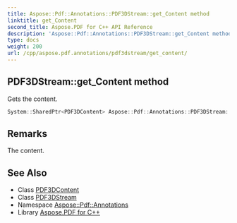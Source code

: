 ```yaml
---
title: Aspose::Pdf::Annotations::PDF3DStream::get_Content method
linktitle: get_Content
second_title: Aspose.PDF for C++ API Reference
description: 'Aspose::Pdf::Annotations::PDF3DStream::get_Content method. Gets the content in C++.'
type: docs
weight: 200
url: /cpp/aspose.pdf.annotations/pdf3dstream/get_content/
---
```

## PDF3DStream::get_Content method


Gets the content.

```cpp
System::SharedPtr<PDF3DContent> Aspose::Pdf::Annotations::PDF3DStream::get_Content() const
```

## Remarks


The content.
## See Also

* Class [PDF3DContent](../../pdf3dcontent/)
* Class [PDF3DStream](../)
* Namespace [Aspose::Pdf::Annotations](../../)
* Library [Aspose.PDF for C++](../../../)
